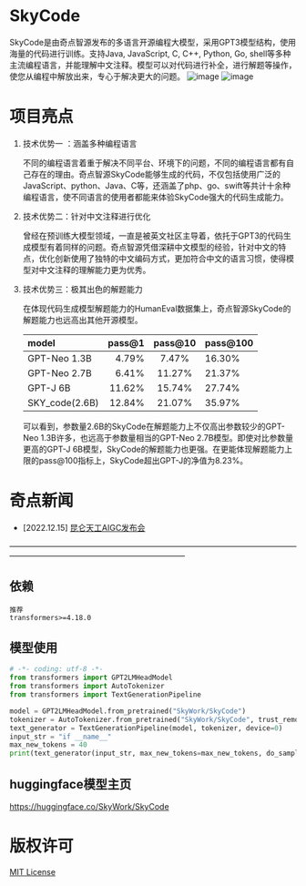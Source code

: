 # SkyCode

SkyCode是由奇点智源发布的多语言开源编程大模型，采用GPT3模型结构，使用海量的代码进行训练。支持Java, JavaScript, C, C++, Python, Go, shell等多种主流编程语言，并能理解中文注释。模型可以对代码进行补全，进行解题等操作，使您从编程中解放出来，专心于解决更大的问题。
![image](https://user-images.githubusercontent.com/120169448/208900581-66f06b02-659b-4666-925e-8bd0138fd34b.png)
![image](https://user-images.githubusercontent.com/120169448/208900631-c8eae4a3-0fd0-4b5a-a960-01e50c4fe1f1.png)


# 项目亮点

1. 技术优势一 ：涵盖多种编程语言
   
   不同的编程语言着重于解决不同平台、环境下的问题，不同的编程语言都有自己存在的理由。奇点智源SkyCode能够生成的代码，不仅包括使用广泛的JavaScript、python、Java、C等，还涵盖了php、go、swift等共计十余种编程语言，使不同语言的使用者都能来体验SkyCode强大的代码生成能力。

2. 技术优势二：针对中文注释进行优化
   
   曾经在预训练大模型领域，一直是被英文社区主导着，依托于GPT3的代码生成模型有着同样的问题。奇点智源凭借深耕中文模型的经验，针对中文的特点，优化创新使用了独特的中文编码方式，更加符合中文的语言习惯，使得模型对中文注释的理解能力更为优秀。

3. 技术优势三：极其出色的解题能力
   
   在体现代码生成模型解题能力的HumanEval数据集上，奇点智源SkyCode的解题能力也远高出其他开源模型。
   
   | model          | pass@1 | pass@10 | pass@100 |
   |:-------------- | ------:|:-------:| -------- |
   | GPT-Neo 1.3B   | 4.79%  | 7.47%   | 16.30%   |
   | GPT-Neo 2.7B   | 6.41%  | 11.27%  | 21.37%   |
   | GPT-J 6B       | 11.62% | 15.74%  | 27.74%   |
   | SKY_code(2.6B) | 12.84% | 21.07%  | 35.97%   |
   
   可以看到，参数量2.6B的SkyCode在解题能力上不仅高出参数较少的GPT-Neo 1.3B许多，也远高于参数量相当的GPT-Neo 2.7B模型。即使对比参数量更高的GPT-J 6B模型，SkyCode的解题能力也更强。在更能体现解题能力上限的pass@100指标上，SkyCode超出GPT-J的净值为8.23%。


# 奇点新闻

- [2022.12.15] [昆仑天工AIGC发布会](https://live.vhall.com/v3/lives/subscribe/697547540)
  

——————————————————————————————————————————————————————————

## 依赖

```
推荐
transformers>=4.18.0
```

## 模型使用

```python
# -*- coding: utf-8 -*-
from transformers import GPT2LMHeadModel
from transformers import AutoTokenizer
from transformers import TextGenerationPipeline

model = GPT2LMHeadModel.from_pretrained("SkyWork/SkyCode")
tokenizer = AutoTokenizer.from_pretrained("SkyWork/SkyCode", trust_remote_code=True)
text_generator = TextGenerationPipeline(model, tokenizer, device=0)
input_str = "if __name__"
max_new_tokens = 40
print(text_generator(input_str, max_new_tokens=max_new_tokens, do_sample=True))
```

## huggingface模型主页

https://huggingface.co/SkyWork/SkyCode


# 版权许可

[MIT License](LICENSE)
